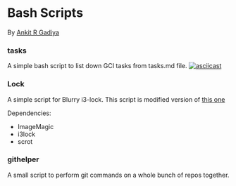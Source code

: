 # Bash Scripts
By [Ankit R Gadiya](http://ankitrgadiya.me)

### tasks
A simple bash script to list down GCI tasks from tasks.md file.
[![asciicast](https://asciinema.org/a/96349.png)](https://asciinema.org/a/96349)

### Lock
A simple script for Blurry i3-lock. 
This script is modified version of [this one](https://gist.github.com/x421/ba39ca927c88b2e0ae5c)

Dependencies: 
- ImageMagic
- i3lock
- scrot

### githelper
A small script to perform git commands on a whole bunch of repos together.
